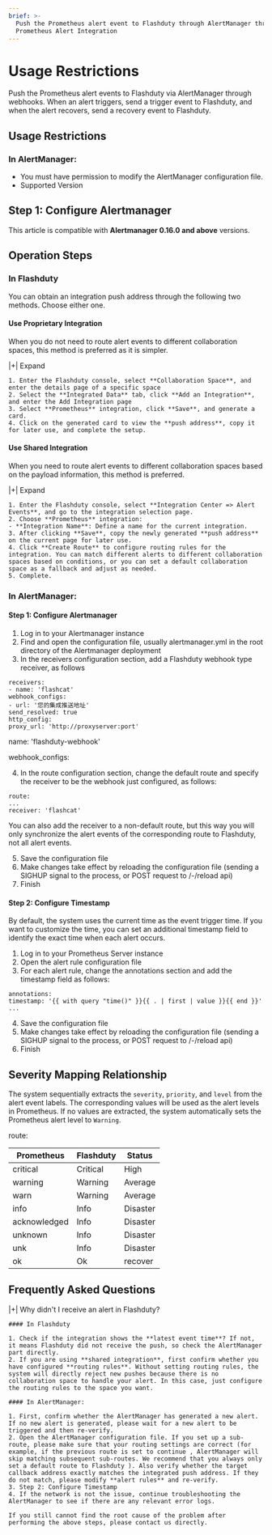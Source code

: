 ```yaml
---
brief: >-
  Push the Prometheus alert event to Flashduty through AlertManager through webhook. When alert triggers, send
  Prometheus Alert Integration
---
```


# Usage Restrictions

Push the Prometheus alert events to Flashduty via AlertManager through webhooks. When an alert triggers, send a trigger event to Flashduty, and when the alert recovers, send a recovery event to Flashduty.

## Usage Restrictions

### In AlertManager:

- You must have permission to modify the AlertManager configuration file.
- Supported Version

## Step 1: Configure Alertmanager

This article is compatible with **Alertmanager 0.16.0 and above** versions.

## Operation Steps

### In Flashduty

You can obtain an integration push address through the following two methods. Choose either one.

#### Use Proprietary Integration

When you do not need to route alert events to different collaboration spaces, this method is preferred as it is simpler.

|+| Expand

    1. Enter the Flashduty console, select **Collaboration Space**, and enter the details page of a specific space
    2. Select the **Integrated Data** tab, click **Add an Integration**, and enter the Add Integration page
    3. Select **Prometheus** integration, click **Save**, and generate a card.
    4. Click on the generated card to view the **push address**, copy it for later use, and complete the setup.

#### Use Shared Integration

When you need to route alert events to different collaboration spaces based on the payload information, this method is preferred.

|+| Expand

    1. Enter the Flashduty console, select **Integration Center => Alert Events**, and go to the integration selection page.
    2. Choose **Prometheus** integration:
    - **Integration Name**: Define a name for the current integration.
    3. After clicking **Save**, copy the newly generated **push address** on the current page for later use.
    4. Click **Create Route** to configure routing rules for the integration. You can match different alerts to different collaboration spaces based on conditions, or you can set a default collaboration space as a fallback and adjust as needed.
    5. Complete.

### In AlertManager:

#### Step 1: Configure Alertmanager

1. Log in to your Alertmanager instance
2. Find and open the configuration file, usually alertmanager.yml in the root directory of the Alertmanager deployment
3. In the receivers configuration section, add a Flashduty webhook type receiver, as follows

```receiver config
receivers:
- name: 'flashcat'
webhook_configs:
- url: '您的集成推送地址'
send_resolved: true
http_config:
proxy_url: 'http://proxyserver:port'
```

name: 'flashduty-webhook'

webhook_configs:

4. In the route configuration section, change the default route and specify the receiver to be the webhook just configured, as follows:

```route config
route:
...
receiver: 'flashcat'
```

You can also add the receiver to a non-default route, but this way you will only synchronize the alert events of the corresponding route to Flashduty, not all alert events.

5. Save the configuration file
6. Make changes take effect by reloading the configuration file (sending a SIGHUP signal to the process, or POST request to /-/reload api)
7. Finish

#### Step 2: Configure Timestamp

By default, the system uses the current time as the event trigger time. If you want to customize the time, you can set an additional timestamp field to identify the exact time when each alert occurs.

1. Log in to your Prometheus Server instance
2. Open the alert rule configuration file
3. For each alert rule, change the annotations section and add the timestamp field as follows:

```
annotations:
timestamp: '{{ with query "time()" }}{{ . | first | value }}{{ end }}'
...
```

4. Save the configuration file
5. Make changes take effect by reloading the configuration file (sending a SIGHUP signal to the process, or POST request to /-/reload api)
6. Finish

## Severity Mapping Relationship

The system sequentially extracts the `severity`, `priority`, and `level` from the alert event labels. The corresponding values will be used as the alert levels in Prometheus. If no values are extracted, the system automatically sets the Prometheus alert level to `Warning`.

route:

| Prometheus   |  Flashduty  | Status |
| ------------ | -------- | ---- |
| critical     | Critical | High |
| warning      | Warning  | Average |
| warn         | Warning  | Average |
| info         | Info     | Disaster |
| acknowledged | Info     | Disaster |
| unknown      | Info     | Disaster |
| unk          | Info     | Disaster |
| ok           | Ok       | recover | Resolved        | |

## Frequently Asked Questions

|+| Why didn't I receive an alert in Flashduty?

    #### In Flashduty

    1. Check if the integration shows the **latest event time**? If not, it means Flashduty did not receive the push, so check the AlertManager part directly.
    2. If you are using **shared integration**, first confirm whether you have configured **routing rules**. Without setting routing rules, the system will directly reject new pushes because there is no collaboration space to handle your alert. In this case, just configure the routing rules to the space you want.

    #### In AlertManager:

    1. First, confirm whether the AlertManager has generated a new alert. If no new alert is generated, please wait for a new alert to be triggered and then re-verify.
    2. Open the AlertManager configuration file. If you set up a sub-route, please make sure that your routing settings are correct (for example, if the previous route is set to continue , AlertManager will skip matching subsequent sub-routes. We recommend that you always only set a default route to Flashduty ). Also verify whether the target callback address exactly matches the integrated push address. If they do not match, please modify **alert rules** and re-verify.
    3. Step 2: Configure Timestamp
    4. If the network is not the issue, continue troubleshooting the AlertManager to see if there are any relevant error logs.

    If you still cannot find the root cause of the problem after performing the above steps, please contact us directly.